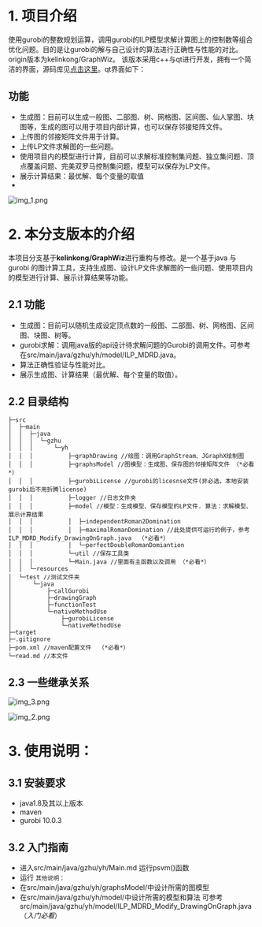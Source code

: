 # 1. 项目介绍
使用gurobi的整数规划运算，调用gurobi的ILP模型求解计算图上的控制数等组合优化问题。目的是让gurobi的解与自己设计的算法进行正确性与性能的对比。origin版本为kelinkong/GraphWiz。
该版本采用c++与qt进行开发，拥有一个简洁的界面，源码库见[点击这里](https://github.com/kelinkong/GraphWiz)。qt界面如下：
## 功能
- 生成图：目前可以生成一般图、二部图、树、网格图、区间图、仙人掌图、块图等，生成的图可以用于项目内部计算，也可以保存邻接矩阵文件。
- 上传图的邻接矩阵文件用于计算。
- 上传LP文件求解图的一些问题。
- 使用项目内的模型进行计算，目前可以求解标准控制集问题、独立集问题、顶点覆盖问题、完美双罗马控制集问题，模型可以保存为LP文件。
- 展示计算结果：最优解、每个变量的取值
- 
![img_1.png](main/java/gzhu/yh/img_1.png)
# 2. 本分支版本的介绍
本项目分支基于**kelinkong/GraphWiz**进行重构与修改。是一个基于java 与 gurobi 的图计算工具，支持生成图、设计LP文件求解图的一些问题、使用项目内的模型进行计算、展示计算结果等功能。
## 2.1 功能
- 生成图：目前可以随机生成设定顶点数的一般图、二部图、树、网格图、区间图、块图、树等。
- gurobi求解：调用java版的api设计待求解问题的Gurobi的调用文件。可参考在src/main/java/gzhu/yh/model/ILP_MDRD.java。
- 算法正确性验证与性能对比。 
- 展示生成图、计算结果（最优解、每个变量的取值）。

## 2.2 目录结构
```
├─src
│  ├─main
│  │  ├─java
│  │  │  └─gzhu
│  │  │      └─yh
│  │  │          ├─graphDrawing //绘图：调用GraphStream、JGraphX绘制图
│  │  │          ├─graphsModel //图模型：生成图、保存图的邻接矩阵文件 （*必看*）
│  │  │          ├─gurobiLicense //gurobi的licesnse文件(非必选，本地安装gurobi后不用折腾license)
│  │  │          ├─logger //日志文件夹
│  │  │          ├─model //模型：生成模型、保存模型的LP文件. 算法：求解模型、展示计算结果
│  │  │          │  ├─independentRoman2Domination
│  │  │          │  ├─maximalRomanDomination //此处提供可运行的例子，参考ILP_MDRD_Modify_DrawingOnGraph.java  （*必看*）
│  │  │          │  └─perfectDoubleRomanDomiantion
│  │  │          └─util //保存工具类
│  │  │          └─Main.java //里面有主函数以及调用 （*必看*）
│  │  └─resources
│  └─test //测试文件夹
│      └─java
│          ├─callGurobi 
│          ├─drawingGraph
│          ├─functionTest
│          └─nativeMethodUse
│              ├─gurobiLicense
│              └─nativeMethodUse
├─target    
├─.gitignore
├─pom.xml //maven配置文件  （*必看*）
└─read.md //本文件

```
## 2.3 一些继承关系
![img_3.png](main/java/gzhu/yh/img_3.png)

![img_2.png](main/java/gzhu/yh/img_2.png)

# 3. 使用说明：

## 3.1 安装要求
- java1.8及其以上版本
- maven
- gurobi 10.0.3

## 3.2 入门指南
- 进入src/main/java/gzhu/yh/Main.md 运行psvm()函数
- 运行
`其他说明：`
- 在src/main/java/gzhu/yh/graphsModel/中设计所需的图模型
- 在src/main/java/gzhu/yh/model/中设计所需的模型和算法
  可参考src/main/java/gzhu/yh/model/ILP_MDRD_Modify_DrawingOnGraph.java（*入门必看*）



